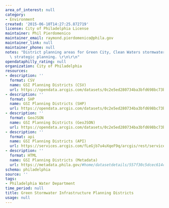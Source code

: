 ```yaml
---
area_of_interest: null
category:
- Environment
created: '2015-06-10T14:27:25.872719'
license: City of Philadelphia License
maintainer: Phil Pierdomenico
maintainer_email: raymond.pierdomenico@phila.gov
maintainer_link: null
maintainer_phone: null
notes: "District planning areas for Green City, Clean Waters stormwater management\
  \ strategic planning. \r\n\r\n"
opendataphilly_rating: null
organization: City of Philadelphia
resources:
- description: ''
  format: CSV
  name: GSI Planning Districts (CSV)
  url: https://opendata.arcgis.com/datasets/0c2e5ed280734ba3bfd698bc73b4fa94_0.csv
- description: ''
  format: SHP
  name: GSI Planning Districts (SHP)
  url: https://opendata.arcgis.com/datasets/0c2e5ed280734ba3bfd698bc73b4fa94_0.zip
- description: ''
  format: GeoJSON
  name: GSI Planning Districts (GeoJSON)
  url: https://opendata.arcgis.com/datasets/0c2e5ed280734ba3bfd698bc73b4fa94_0.geojson
- description: ''
  format: api
  name: GSI Planning Districts (API)
  url: https://services.arcgis.com/fLeGjb7u4uXqeF9q/arcgis/rest/services/GSI_Planning_Districts/FeatureServer/0/query?outFields=*&where=1%3D1
- description: ''
  format: HTML
  name: GSI Planning Districts (Metadata)
  url: https://metadata.phila.gov/#home/datasetdetails/557f30c5dcec614c29ce8b6c/representationdetails/603500035a6419001b751794/
schema: philadelphia
source: ''
tags:
- Philadelphia Water Department
time_period: null
title: Green Stormwater Infrastructure Planning Districts
usage: null
---
```

